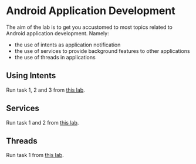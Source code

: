 # Android Application Development

The aim of the lab is to get you accustomed to most topics related to Android application development.
Namely:

- the use of intents as application notification
- the use of services to provide background features to other applications
- the use of threads in applications

## Using Intents

Run task 1, 2 and 3 from [this lab](https://ocw.cs.pub.ro/courses/smd/laboratoare/02).

## Services

Run task 1 and 2 from [this lab](https://ocw.cs.pub.ro/courses/smd/laboratoare/03).

## Threads

Run task 1 from [this lab](https://ocw.cs.pub.ro/courses/smd/laboratoare/04).
